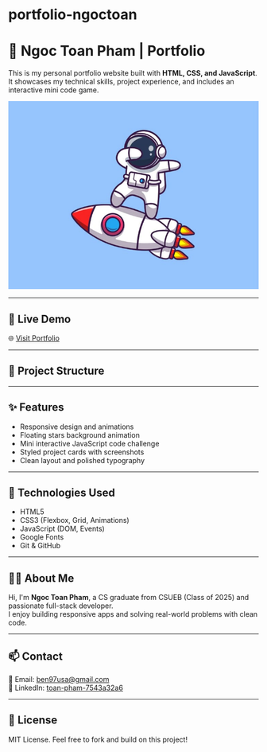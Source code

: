 # portfolio-ngoctoan
# 🚀 Ngoc Toan Pham | Portfolio

This is my personal portfolio website built with **HTML, CSS, and JavaScript**.  
It showcases my technical skills, project experience, and includes an interactive mini code game.

![screenshot](./astro1.jpg)

---

## 🔗 Live Demo

🌐 [Visit Portfolio](https://ben97usa.github.io/portfolio-ngoctoan)

---

## 📁 Project Structure


---

## ✨ Features

- Responsive design and animations  
- Floating stars background animation  
- Mini interactive JavaScript code challenge  
- Styled project cards with screenshots  
- Clean layout and polished typography  

---

## 🧠 Technologies Used

- HTML5  
- CSS3 (Flexbox, Grid, Animations)  
- JavaScript (DOM, Events)  
- Google Fonts  
- Git & GitHub  

---

## 🙋‍♂️ About Me

Hi, I'm **Ngoc Toan Pham**, a CS graduate from CSUEB (Class of 2025) and passionate full-stack developer.  
I enjoy building responsive apps and solving real-world problems with clean code.

---

## 📫 Contact

📧 Email: ben97usa@gmail.com  
💼 LinkedIn: [toan-pham-7543a32a6](https://www.linkedin.com/in/toan-pham-7543a32a6/)

---

## 📄 License

MIT License. Feel free to fork and build on this project!

